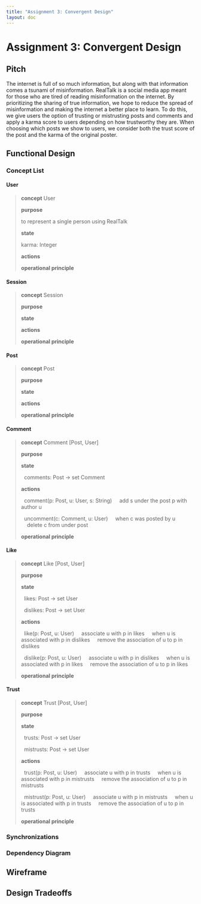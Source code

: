 ```yaml
---
title: "Assignment 3: Convergent Design"
layout: doc
---
```


# Assignment 3: Convergent Design

## Pitch
The internet is full of so much information, but along with that information comes a tsunami of misinformation. RealTalk is a social media app meant for those who are tired of reading misinformation on the internet. By prioritizing the sharing of true information, we hope to reduce the spread of misinformation and making the internet a better place to learn. To do this, we give users the option of trusting or mistrusting posts and comments and apply a karma score to users depending on how trustworthy they are. When choosing which posts we show to users, we consider both the trust score of the post and the karma of the original poster. 

## Functional Design

### Concept List

#### User
>**concept** User
>
>**purpose**
>
> to represent a single person using RealTalk
>
>**state**
>
> karma: Integer
>
>**actions**
>
>**operational principle**

#### Session
>**concept** Session
>
>**purpose**
>
>**state**
>
>**actions**
>
>**operational principle**

#### Post
>**concept** Post
>
>**purpose**
>
>**state**
>
>**actions**
>
>**operational principle**

#### Comment
>**concept** Comment \[Post, User]
>
>**purpose**
>
>**state**
>
>  comments: Post -> set Comment
>
>**actions**
>
>  comment(p: Post, u: User, s: String)
>    add s under the post p with author u
>
>  uncomment(c: Comment, u: User)
>    when c was posted by u
>    delete c from under post
>
>**operational principle**

#### Like
>**concept** Like \[Post, User]
>
>**purpose**
>
>**state**
>
>  likes: Post -> set User
>
>  dislikes: Post -> set User
>
>**actions**
>
>  like(p: Post, u: User)
>    associate u with p in likes
>    when u is associated with p in dislikes
>    remove the association of u to p in dislikes
>
>  dislike(p: Post, u: User)
>    associate u with p in dislikes
>    when u is associated with p in likes
>    remove the association of u to p in likes
>
>**operational principle**

#### Trust
>**concept** Trust \[Post, User]
>
>**purpose**
>
>**state**
>
>  trusts: Post -> set User
>
>  mistrusts: Post -> set User
>
>**actions**
>
>  trust(p: Post, u: User)
>    associate u with p in trusts
>    when u is associated with p in mistrusts
>    remove the association of u to p in mistrusts
>
>  mistrust(p: Post, u: User)
>    associate u with p in mistrusts
>    when u is associated with p in trusts
>    remove the association of u to p in trusts
>
>**operational principle**

### Synchronizations

### Dependency Diagram

## Wireframe

## Design Tradeoffs